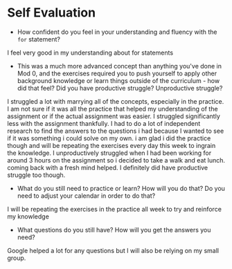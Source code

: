 # Self Evaluation

- How confident do you feel in your understanding and fluency with the `for` statement?

I feel very good in my understanding about for statements

- This was a much more advanced concept than anything you've done in Mod 0, and the exercises required you to push yourself to apply other background knowledge or learn things outside of the curriculum - how did that feel? Did you have productive struggle? Unproductive struggle?

I struggled a lot with marrying all of the concepts, especially in the practice. I am not sure if it was all the practice that helped my understanding of the assignment or if the actual assignment was easier. I struggled significantly less with the assignment thankfully. I had to do a lot of independent research to find the answers to the questions i had because I wanted to see if it was something i could solve on my own. i am glad i did the practice though and will be repeating the exercises every day this week to ingrain the knowledge. I unproductively struggled when I had been working for around 3 hours on the assignment so i decided to take a walk and eat lunch. coming back with a fresh mind helped. I definitely did have productive struggle too though.

- What do you still need to practice or learn? How will you do that? Do you need to adjust your calendar in order to do that?

I will be repeating the exercises in the practice all week to try and reinforce my knowledge

- What questions do you still have? How will you get the answers you need?

Google helped a lot for any questions but I will also be relying on my small group.